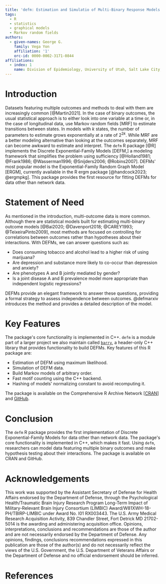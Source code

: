 ```yaml
---
title: 'defm: Estimation and Simulatio of Multi-Binary Response Models'
tags:
  - R
  - statistics
  - graphical models
  - Markov random fields
authors:
  - given-names: George G.
    family: Vega Yon
    affiliation: '1'
    orc-id: 0000-0002-3171-0844
affiliations:
  - index: 1
    name: Division of Epidemiology, University of Utah, Salt Lake City, UT, United States of America
---
```


# Introduction

Datasets featuring multiple outcomes and methods to deal with them are increasingly common [@Martin2021]. In the case of binary outcomes, the usual statistical approach is to either look into one variable at a time or, in the case of longitudinal data, use Markov random fields [MRF] to estimate transitions between states. In models with $k$ states, the number of parameters to estimate grows exponentially at a rate of $2^{2k}$. While MRF are a better modeling alternative than looking at the outcomes separately, MRF can become awkward to estimate and interpret. The `defm` R package [@R] implements the Discrete Exponential-Family Models [DEFM,] a modeling framework that simplifies the problem using sufficiency [@Holland1981; @Frank1986; @Wasserman1996; @Snijders2006; @Robins2007]. DEFMs' most popular model is the Exponential-Family Random Graph Model [ERGM], currently available in the R ergm package [@handcock2023; @ergmpkg]. This package provides the first resource for fitting DEFMs for data other than network data.

# Statement of Need

As mentioned in the introduction, multi-outcome data is more common. Although there are statistical models built for estimating multi-binary outcome models [@Bai2020; @Davenport2018; @CAREY1993; @TeixeiraPinto2009], most methods are focused on controlling for correlations between outcomes rather than hypotheses about their interactions. With DEFMs, we can answer questions such as:

- Does consuming tobacco and alcohol lead to a higher risk of using marijuana?
- Are depression and substance more likely to co-occur than depression and anxiety?
- Are phenotypes A and B jointly mediated by gender?
- Is a joint disease A and B prevalence model more appropriate than independent logistic regressions?

DEFMs provide an elegant framework to answer these questions, providing a formal strategy to assess independence between outcomes. @defmarxiv introduces the method and provides a detailed description of the model. 

# Key Features

The package's core functionality is implemented in C++. `defm` is a module part of a larger project we also maintain called [`barry`](https://github.com/USCbiostats/barry), a header-only C++ library that provides functionality to build DEFMs. Key features of this R package are:

- Estimation of DEFM using maximum likelihood.
- Simulation of DEFM data.
- Build Markov models of arbitrary order.
- Fast motif counting using the C++ backend.
- Hashing of models' normalizing constant to avoid recomputing it.

The package is available on the Comprehensive R Archive Network [[CRAN](https://cran.r-project.org/package=defm)] and [GitHub](https://github.com/UofUEpiBio/defm).


# Conclusion

The `defm` R package provides the first implementation of Discrete Exponential-Family Models for data other than network data. The package's core functionality is implemented in C++, which makes it fast. Using `defm`, researchers can model data featuring multiple binary outcomes and make hypothesis testing about their interactions. The package is available on CRAN and GitHub.

# Acknowledgements

This work was supported by the Assistant Secretary of Defense for Health Affairs endorsed by the Department of Defense, through the Psychological Health/Traumatic Brain Injury Research Program Long-Term Impact of Military-Relevant Brain Injury Consortium (LIMBIC) Award/W81XWH-18-PH/TBIRP-LIMBIC under Award No. I01 RX003443. The U.S. Army Medical Research Acquisition Activity, 839 Chandler Street, Fort Detrick MD 21702-5014 is the awarding and administering acquisition office. Opinions, interpretations, conclusions and recommendations are those of the author and are not necessarily endorsed by the Department of Defense. Any opinions, findings, conclusions recommendations expressed in this publication are those of the author(s) and do not necessarily reflect the views of the U.S. Government, the U.S. Department of Veterans Affairs or the Department of Defense and no official endorsement should be inferred.

# References